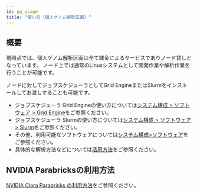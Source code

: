 ```yaml
---
id: pg_usage
title: "使い方（個人ゲノム解析区画）"
---
```



## 概要

現時点では、個人ゲノム解析区画は全て課金によるサービスでありノード貸しとなっています。 ノード上では通常のLinuxシステムとして開発作業や解析作業を行うことが可能です。

ノードに対してジョブスケジューラとしてGrid EngineまたはSlurmをインストールしてお渡しすることも可能です。

- ジョブスケジューラ Grid Engineの使い方については[<u>システム構成 > ソフトウェア > Grid Engine</u>](/software/grid_engine/)をご参照ください。
- ジョブスケジューラ Slurmの使い方については[<u>システム構成 > ソフトウェア > Slurm</u>](/software/slurm)をご参照ください。
- その他、利用可能なソフトウェアについては[<u>システム構成>ソフトウェア</u>](../software/software.md)をご参照ください。
- 具体的な解析方法などについては[<u>活用方法</u>](../advanced_guides/advanced_guide_2023.md)をご参照ください。


## NVIDIA Parabricksの利用方法

[<u>NVIDIA Clara Parabricks の利用方法</u>](/advanced_guides/parabricks/)をご参照ください。
